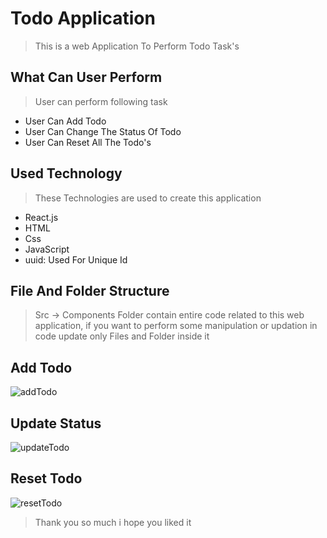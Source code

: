 # Todo Application
> This is a web Application To Perform Todo Task's 

## What Can User Perform
> User can perform following task
- User Can Add Todo
- User Can Change The Status Of Todo
- User Can Reset All The Todo's

## Used Technology
> These Technologies are used to create this application
- React.js 
- HTML
- Css 
- JavaScript
- uuid: Used For Unique Id

## File And Folder Structure
> Src -> Components Folder contain entire code related to this web application,  if you want to perform some manipulation or updation in code update only Files and Folder inside  it 


## Add Todo
![addTodo](https://github.com/abhishekbhadoriya421/TAILNODE_Assessment-/assets/127028405/9fd4f675-3daa-4d7c-a899-f09ac56481bc)

## Update Status
![updateTodo](https://github.com/abhishekbhadoriya421/TAILNODE_Assessment-/assets/127028405/b89ecafd-dc4c-4cad-acd6-e3c5789db65d)

## Reset Todo


![resetTodo](https://github.com/abhishekbhadoriya421/TAILNODE_Assessment-/assets/127028405/fe683358-a3a9-41ac-9d83-f53c5a728534)


> Thank you so much i hope you liked it

